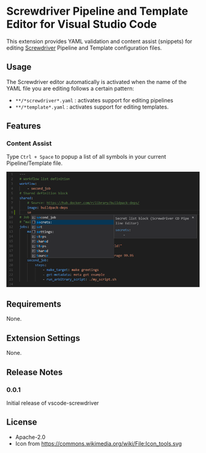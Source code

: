 # Screwdriver Pipeline and Template Editor for Visual Studio Code

This extension provides YAML validation and content assist (snippets) for editing [Screwdriver](http://screwdriver.cd/) Pipeline and Template configuration files.

## Usage

The Screwdriver editor automatically is activated when the name of the YAML file you are editing 
follows a certain pattern:

  - `**/*screwdriver*.yaml` : activates support for editing pipelines
  - `**/*template*.yaml` : activates support for editing templates.

## Features

### Content Assist

Type `Ctrl + Space` to popup a list of all symbols in your current Pipeline/Template file.

![Content Assist](https://github.com/wdstar/vscode-screwdriver/raw/master/images/content-assist.png)

## Requirements

None.

## Extension Settings

None.

## Release Notes

### 0.0.1

Initial release of vscode-screwdriver

## License

* Apache-2.0
* Icon from https://commons.wikimedia.org/wiki/File:Icon_tools.svg
